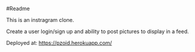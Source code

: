 #Readme

This is an instragram clone.

Create a user login/sign up and ability to post pictures to display in a feed.

Deployed at:
https://pzoid.herokuapp.com/
